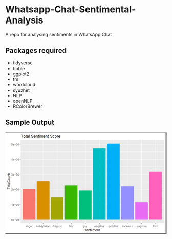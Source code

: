 # Whatsapp-Chat-Sentimental-Analysis
A repo for analysing sentiments in WhatsApp Chat 
## Packages required
- tidyverse
- tibble
- ggplot2
- tm
- wordcloud
- syuzhet
- NLP
- openNLP
- RColorBrewer
## Sample Output
![Screenshot](Capture.JPG)
